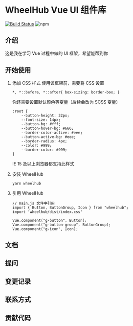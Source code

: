 # WheelHub Vue UI 组件库

[![Build Status](https://travis-ci.com/Leslie-LiangGangwei/WheelHub.svg?branch=main)](https://travis-ci.com/Leslie-LiangGangwei/WheelHub)
![npm](https://img.shields.io/npm/v/wheelhub)

## 介绍

这是我在学习 Vue 过程中做的 UI 框架，希望能帮到你

## 开始使用

1. 添加 CSS 样式 使用该框架前，需要将 CSS 设置

    ```
    *, *::before, *::after{ box-sizing: border-box; }
    ```

   你还需要设置默认颜色等变量（后续会改为 SCSS 变量）

    ```
    :root {
        --button-height: 32px;
        --font-size: 14px;
        --button-bg: #fff;                
        --button-hover-bg: #666;
        --border-color-active: #eee;
        --button-active-bg: #eee;
        --border-radius: 4px;
        --color: #999;
        --border-color: #999;
    }
    ```
   IE 15 及以上浏览器都支持此样式

2. 安装 WheelHub
    ```
    yarn wheelhub
    ```

3. 引用 WheelHub

   ```
   // main.js 文件中引用
   import { Button, ButtonGroup, Icon } from "wheelhub";
   import 'wheelhub/dist/index.css'
   
   Vue.component("g-button", Button);
   Vue.component("g-button-group", ButtonGroup);
   Vue.component("g-icon", Icon);
   ```

## 文档

## 提问

## 变更记录

## 联系方式

## 贡献代码
